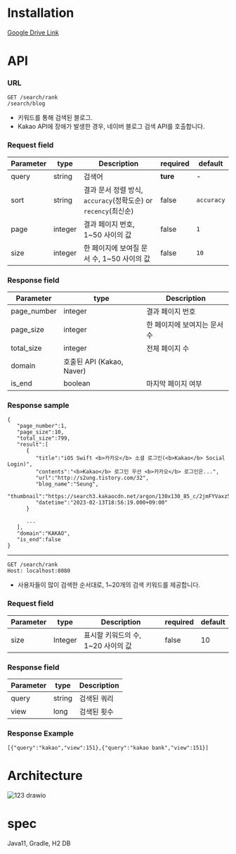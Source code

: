 # Installation
[Google Drive Link](https://drive.google.com/file/d/1qT0vZSo5_PhHRGbSDOrK71YD_1qv_Nqg/view?usp=share_link)

# API

### URL
```
GET /search/rank
/search/blog
```
 - 키워드를 통해 검색된 블로그.
 - Kakao API에 장애가 발생한 경우, 네이버 블로그 검색 API를 호출합니다.

### Request field
| Parameter | type | Description | required | default |
| ------ | ------ | ------ | ------ | ------ |
| query | string | 검색어 | **ture** | - |
| sort | string | 결과 문서 정렬 방식, `accuracy`(정확도순) or `recency`(최신순) | false | `accuracy` |
| page | integer | 결과 페이지 번호, 1~50 사이의 값 | false | `1` |
| size | integer | 한 페이지에 보여질 문서 수, 1~50 사이의 값 | false | `10` |


### Response field
| Parameter | type | Description |
| ------ | ------ | ------ |
| page_number | integer | 결과 페이지 번호 |
| page_size | integer | 한 페이지에 보여지는 문서 수 |
| total_size | integer | 전체 페이지 수 |
| domain | 호출된 API (Kakao, Naver) |
| is_end | boolean | 마지막 페이지 여부 |

### Response sample
```
{
   "page_number":1,
   "page_size":10,
   "total_size":799,
   "result":[
      {
         "title":"iOS Swift <b>카카오</b> 소셜 로그인(<b>Kakao</b> Social Login)",
         "contents":"<b>Kakao</b> 로그인 우선 <b>카카오</b> 로그인은...",
         "url":"http://s2ung.tistory.com/32",
         "blog_name":"Seung",
         "thumbnail":"https://search3.kakaocdn.net/argon/130x130_85_c/2jmFYVaxz5n",
         "datetime":"2023-02-13T18:56:19.000+09:00"
      }
      
      ...
   ],
   "domain":"KAKAO",
   "is_end":false
}
```

---
```
GET /search/rank
Host: localhost:8080
```
 - 사용자들이 많이 검색한 순서대로, 1~20개의 검색 키워드를 제공합니다.

### Request field
| Parameter | type | Description | required | default |
| ------ | ------ | ------ | ------ | ------ |
| size | Integer | 표시할 키워드의 수, 1~20 사이의 값 | false | 10 |

### Response field
| Parameter | type | Description |
| ------ | ------ | ------ |
| query | string | 검색된 쿼리 |
| view | long | 검색된 횟수 |

### Response Example
```
[{"query":"kakao","view":151},{"query":"kakao bank","view":151}]
```

# Architecture
![123 drawio](https://user-images.githubusercontent.com/19347104/226846189-dcebcefc-0675-474a-9194-ac919e8e663b.png)

# spec
Java11, Gradle, H2 DB
